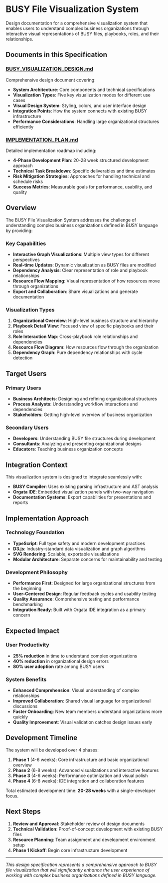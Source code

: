 # BUSY File Visualization System

Design documentation for a comprehensive visualization system that enables users to understand complex business organizations through interactive visual representations of BUSY files, playbooks, roles, and their relationships.

## Documents in this Specification

### [BUSY_VISUALIZATION_DESIGN.md](./BUSY_VISUALIZATION_DESIGN.md)
Comprehensive design document covering:
- **System Architecture**: Core components and technical specifications
- **Visualization Types**: Five key visualization modes for different use cases
- **Visual Design System**: Styling, colors, and user interface design
- **Integration Points**: How the system connects with existing BUSY infrastructure
- **Performance Considerations**: Handling large organizational structures efficiently

### [IMPLEMENTATION_PLAN.md](./IMPLEMENTATION_PLAN.md)
Detailed implementation roadmap including:
- **4-Phase Development Plan**: 20-28 week structured development approach
- **Technical Task Breakdown**: Specific deliverables and time estimates
- **Risk Mitigation Strategies**: Approaches for handling technical and schedule risks
- **Success Metrics**: Measurable goals for performance, usability, and quality

## Overview

The BUSY File Visualization System addresses the challenge of understanding complex business organizations defined in BUSY language by providing:

### Key Capabilities
- **Interactive Graph Visualizations**: Multiple view types for different perspectives
- **Real-time Updates**: Dynamic visualization as BUSY files are modified
- **Dependency Analysis**: Clear representation of role and playbook relationships
- **Resource Flow Mapping**: Visual representation of how resources move through organizations
- **Export and Collaboration**: Share visualizations and generate documentation

### Visualization Types
1. **Organizational Overview**: High-level business structure and hierarchy
2. **Playbook Detail View**: Focused view of specific playbooks and their roles
3. **Role Interaction Map**: Cross-playbook role relationships and dependencies
4. **Resource Flow Diagram**: How resources flow through the organization
5. **Dependency Graph**: Pure dependency relationships with cycle detection

## Target Users

### Primary Users
- **Business Architects**: Designing and refining organizational structures
- **Process Analysts**: Understanding workflow interactions and dependencies
- **Stakeholders**: Getting high-level overview of business organization

### Secondary Users
- **Developers**: Understanding BUSY file structures during development
- **Consultants**: Analyzing and presenting organizational designs
- **Educators**: Teaching business organization concepts

## Integration Context

This visualization system is designed to integrate seamlessly with:
- **BUSY Compiler**: Uses existing parsing infrastructure and AST analysis
- **Orgata IDE**: Embedded visualization panels with two-way navigation
- **Documentation Systems**: Export capabilities for presentations and reports

## Implementation Approach

### Technology Foundation
- **TypeScript**: Full type safety and modern development practices
- **D3.js**: Industry-standard data visualization and graph algorithms
- **SVG Rendering**: Scalable, exportable visualizations
- **Modular Architecture**: Separate concerns for maintainability and testing

### Development Philosophy
- **Performance First**: Designed for large organizational structures from the beginning
- **User-Centered Design**: Regular feedback cycles and usability testing
- **Quality Assurance**: Comprehensive testing and performance benchmarking
- **Integration Ready**: Built with Orgata IDE integration as a primary concern

## Expected Impact

### User Productivity
- **25% reduction** in time to understand complex organizations
- **40% reduction** in organizational design errors
- **80% user adoption** rate among BUSY users

### System Benefits
- **Enhanced Comprehension**: Visual understanding of complex relationships
- **Improved Collaboration**: Shared visual language for organizational discussions
- **Faster Onboarding**: New team members understand organizations more quickly
- **Quality Improvement**: Visual validation catches design issues early

## Development Timeline

The system will be developed over 4 phases:

1. **Phase 1** (4-6 weeks): Core infrastructure and basic organizational overview
2. **Phase 2** (6-8 weeks): Advanced visualizations and interactive features
3. **Phase 3** (4-6 weeks): Performance optimization and visual polish
4. **Phase 4** (6-8 weeks): IDE integration and collaboration features

Total estimated development time: **20-28 weeks** with a single-developer focus.

## Next Steps

1. **Review and Approval**: Stakeholder review of design documents
2. **Technical Validation**: Proof-of-concept development with existing BUSY files
3. **Resource Planning**: Team assignment and development environment setup
4. **Phase 1 Kickoff**: Begin core infrastructure development

---

*This design specification represents a comprehensive approach to BUSY file visualization that will significantly enhance the user experience of working with complex business organizations defined in BUSY language.*